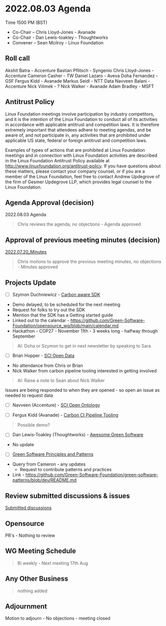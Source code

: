 # 2022.08.03 Agenda

Time 1500 PM (BST)

- Co-Chair – Chris Lloyd-Jones - Avanade
- Co-Chair - Dan Lewis-toakley - Thoughtworks
- Convener – Sean Mcilroy - Linux Foundation
  
## Roll call 

Akshit Batra - Accenture
Bastian Pflitsch - Syngenio
Chris Lloyd-Jones - Accenture
Cameron Casher - TW
Daniel Lazaro - Aveva
Doha Fernandez - GSF
Fergus Kidd - Avanade
Markus Seidl - NTT Data
Navveen Balani - Accenture
Nick Vilimek - ?
Nick Walker - Avanade
Adam Bradley - MSFT
  
## Antitrust Policy
Linux Foundation meetings involve participation by industry competitors, and it is the intention of the Linux Foundation to conduct 
all of its activities in accordance with applicable antitrust and competition laws. 
It is therefore extremely important that attendees adhere to meeting agendas, and be aware of, and not participate in, any activities 
that are prohibited under applicable US state, federal or foreign antitrust and competition laws.

Examples of types of actions that are prohibited at Linux Foundation meetings and in connection with Linux Foundation activities are 
described in the Linux Foundation Antitrust Policy available at http://www.linuxfoundation.org/antitrust-policy. 
If you have questions about these matters, please contact your company counsel, or if you are a member of the Linux Foundation, 
feel free to contact Andrew Updegrove of the firm of Gesmer Updegrove LLP, which provides legal counsel to the Linux Foundation.
  
## Agenda Approval (decision) 

2022.08.03 Agenda

> Chris reviews the agenda, no objections - Agenda approved
  
## Approval of previous meeting minutes (decision)

[2022.07.20_Minutes](https://github.com/Green-Software-Foundation/opensource_wg/blob/main/Agenda_Minutes/2022.07.20_Minutes.md)

> Chris motions to approve the previous meeting minutes, no objections - Minutes approved

## Projects Update

- [ ]  Szymon Duchniewicz - [Carbon aware SDK](https://github.com/Green-Software-Foundation/carbon-aware-sdk)

- Demo delayed, to be scheduled for the next meeting <br>
- Request for folks to try out the SDK<br>
- Mention that the SDK has a Getting started guide<br>
- Linked out to the calendar - https://github.com/Green-Software-Foundation/opensource_wg/blob/main/calendar.md<br>
- Hackathon - COP27 - November 11th - 3 weeks long - halfway through September<br>

> AI: Doha or Szymon to get in next newsletter by speaking to Sara

- [ ] Brian Hopper - [SCI Open Data](https://github.com/Green-Software-Foundation/sci-data)

- No attendance from Chris or Brian<br>
- Nick Walker from carbon pipeline tooling interested in getting involved<br>

> AI: Raise a note to Sean about Nick Walker<br>

Issues are being responded to when they are opened - so open an issue as needed to request data<br>


- [ ] Navveen (Accenture) - [SCI Open Ontology](https://docs.google.com/document/d/1wPIMHOGxvaDH743CT0upf2AVR9pXwl6v/edit?usp=sharing&ouid=109368751668006670411&rtpof=true&sd=true)

- [ ] Fergus Kidd (Avanade) - [Carbon CI Pipeline Tooling](https://github.com/Green-Software-Foundation/Carbon_CI_Pipeline_Tooling)

> Possible demo?

- [ ] Dan Lewis-Toakley (Thoughtworks) - [Awesome Green Software](https://github.com/Green-Software-Foundation/awesome-green-software/tree/dev)
- No update

- [ ] [Green Software Principles and Patterns](https://github.com/Green-Software-Foundation/software_carbon_intensity)
- Query from Cameron - any updates
  - Request to contribute patterns and practices
- Link - https://github.com/Green-Software-Foundation/green-software-patterns/blob/dev/README.md

## Review submitted discussions & issues

[Submitted discussions](https://github.com/Green-Software-Foundation/innovation_wg/discussions)

## Opensource

PR's - Nothing to review

## WG Meeting Schedule

> Bi weekly - Next meeting 17th Aug

## Any Other Business

> nothing added

## Adjournment

Motion to adjourn - No objections - meeting closed
